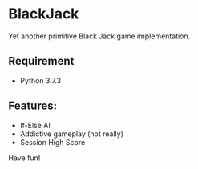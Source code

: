 # BlackJack
Yet another primitive Black Jack game implementation.

## Requirement
  + Python 3.7.3

## Features:
  + If-Else AI
  + Addictive gameplay (not really)
  + Session High Score
 
 Have fun!
